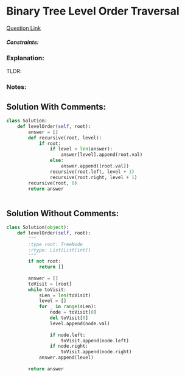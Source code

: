 # Binary Tree Level Order Traversal

[Question Link](https://leetcode.com/explore/learn/card/data-structure-tree/134/traverse-a-tree/931/)  


##### Constraints:

### Explanation:
TLDR: 

### Notes:


## Solution With Comments:
```Python
class Solution:
    def levelOrder(self, root):
        answer = []
        def recursive(root, level):
            if root:
                if level < len(answer):
                    answer[level].append(root.val)
                else:
                    answer.append([root.val])
                recursive(root.left, level + 1)
                recursive(root.right, level + 1)
        recursive(root, 0)
        return answer
            
```

## Solution Without Comments:
```Python
class Solution(object):
    def levelOrder(self, root):
        """
        :type root: TreeNode
        :rtype: List[List[int]]
        """
        if not root:
            return []
        
        answer = []
        toVisit = [root]
        while toVisit:
            sLen = len(toVisit)
            level = []
            for _ in range(sLen):
                node = toVisit[0]
                del toVisit[0]
                level.append(node.val)
                
                if node.left:
                    toVisit.append(node.left)
                if node.right:
                    toVisit.append(node.right)
            answer.append(level)
        
        return answer
```